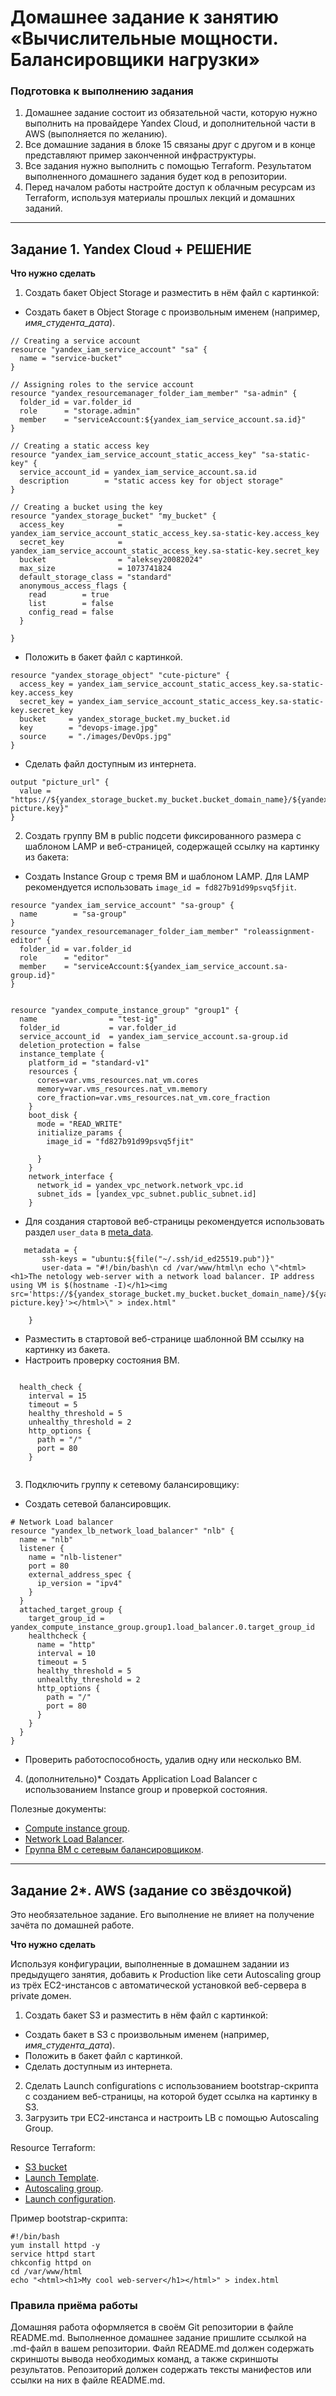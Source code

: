 # Домашнее задание к занятию «Вычислительные мощности. Балансировщики нагрузки»  

### Подготовка к выполнению задания

1. Домашнее задание состоит из обязательной части, которую нужно выполнить на провайдере Yandex Cloud, и дополнительной части в AWS (выполняется по желанию). 
2. Все домашние задания в блоке 15 связаны друг с другом и в конце представляют пример законченной инфраструктуры.  
3. Все задания нужно выполнить с помощью Terraform. Результатом выполненного домашнего задания будет код в репозитории. 
4. Перед началом работы настройте доступ к облачным ресурсам из Terraform, используя материалы прошлых лекций и домашних заданий.

---
## Задание 1. Yandex Cloud + РЕШЕНИЕ

**Что нужно сделать**

1. Создать бакет Object Storage и разместить в нём файл с картинкой:

 - Создать бакет в Object Storage с произвольным именем (например, _имя_студента_дата_).
```
// Creating a service account
resource "yandex_iam_service_account" "sa" {
  name = "service-bucket"
}

// Assigning roles to the service account
resource "yandex_resourcemanager_folder_iam_member" "sa-admin" {
  folder_id = var.folder_id
  role      = "storage.admin"
  member    = "serviceAccount:${yandex_iam_service_account.sa.id}"
}

// Creating a static access key
resource "yandex_iam_service_account_static_access_key" "sa-static-key" {
  service_account_id = yandex_iam_service_account.sa.id
  description        = "static access key for object storage"
}

// Creating a bucket using the key
resource "yandex_storage_bucket" "my_bucket" {
  access_key            = yandex_iam_service_account_static_access_key.sa-static-key.access_key
  secret_key            = yandex_iam_service_account_static_access_key.sa-static-key.secret_key
  bucket                = "aleksey20082024"
  max_size              = 1073741824
  default_storage_class = "standard"
  anonymous_access_flags {
    read        = true
    list        = false
    config_read = false
  }
  
}
```
 - Положить в бакет файл с картинкой.

```
resource "yandex_storage_object" "cute-picture" {
  access_key = yandex_iam_service_account_static_access_key.sa-static-key.access_key
  secret_key = yandex_iam_service_account_static_access_key.sa-static-key.secret_key
  bucket     = yandex_storage_bucket.my_bucket.id
  key        = "devops-image.jpg"
  source     = "./images/DevOps.jpg"
}

```

 - Сделать файл доступным из интернета.

```
output "picture_url" {
  value = "https://${yandex_storage_bucket.my_bucket.bucket_domain_name}/${yandex_storage_object.cute-picture.key}"
}
```
 
2. Создать группу ВМ в public подсети фиксированного размера с шаблоном LAMP и веб-страницей, содержащей ссылку на картинку из бакета:

 - Создать Instance Group с тремя ВМ и шаблоном LAMP. Для LAMP рекомендуется использовать `image_id = fd827b91d99psvq5fjit`.

```
resource "yandex_iam_service_account" "sa-group" {
  name        = "sa-group"
}
resource "yandex_resourcemanager_folder_iam_member" "roleassignment-editor" {
  folder_id = var.folder_id
  role      = "editor"
  member    = "serviceAccount:${yandex_iam_service_account.sa-group.id}"
}


resource "yandex_compute_instance_group" "group1" {
  name                = "test-ig"
  folder_id           = var.folder_id
  service_account_id  = yandex_iam_service_account.sa-group.id
  deletion_protection = false
  instance_template {
    platform_id = "standard-v1"
    resources {
      cores=var.vms_resources.nat_vm.cores
      memory=var.vms_resources.nat_vm.memory
      core_fraction=var.vms_resources.nat_vm.core_fraction
    }
    boot_disk {
      mode = "READ_WRITE"
      initialize_params {
        image_id = "fd827b91d99psvq5fjit"
      
      }
    }
    network_interface {
      network_id = yandex_vpc_network.network_vpc.id
      subnet_ids = [yandex_vpc_subnet.public_subnet.id]
    }
```

 - Для создания стартовой веб-страницы рекомендуется использовать раздел `user_data` в [meta_data](https://cloud.yandex.ru/docs/compute/concepts/vm-metadata).

```
   metadata = {
       ssh-keys = "ubuntu:${file("~/.ssh/id_ed25519.pub")}"
       user-data = "#!/bin/bash\n cd /var/www/html\n echo \"<html><h1>The netology web-server with a network load balancer. IP address using VM is $(hostname -I)</h1><img src='https://${yandex_storage_bucket.my_bucket.bucket_domain_name}/${yandex_storage_object.cute-picture.key}'></html>\" > index.html"
 
    }
```

 - Разместить в стартовой веб-странице шаблонной ВМ ссылку на картинку из бакета.
 - Настроить проверку состояния ВМ.

```

  health_check {
    interval = 15
    timeout = 5
    healthy_threshold = 5
    unhealthy_threshold = 2
    http_options {
      path = "/"
      port = 80
    }


```
 
3. Подключить группу к сетевому балансировщику:

 - Создать сетевой балансировщик.

```
# Network Load balancer
resource "yandex_lb_network_load_balancer" "nlb" {
  name = "nlb"
  listener {
    name = "nlb-listener"
    port = 80
    external_address_spec {
      ip_version = "ipv4"
    }
  }
  attached_target_group {
    target_group_id = yandex_compute_instance_group.group1.load_balancer.0.target_group_id
    healthcheck {
      name = "http"
      interval = 10
      timeout = 5
      healthy_threshold = 5
      unhealthy_threshold = 2
      http_options {
        path = "/"
        port = 80        
      }
    }
  }
}

```

 - Проверить работоспособность, удалив одну или несколько ВМ.
4. (дополнительно)* Создать Application Load Balancer с использованием Instance group и проверкой состояния.

Полезные документы:

- [Compute instance group](https://registry.terraform.io/providers/yandex-cloud/yandex/latest/docs/resources/compute_instance_group).
- [Network Load Balancer](https://registry.terraform.io/providers/yandex-cloud/yandex/latest/docs/resources/lb_network_load_balancer).
- [Группа ВМ с сетевым балансировщиком](https://cloud.yandex.ru/docs/compute/operations/instance-groups/create-with-balancer).

---
## Задание 2*. AWS (задание со звёздочкой)

Это необязательное задание. Его выполнение не влияет на получение зачёта по домашней работе.

**Что нужно сделать**

Используя конфигурации, выполненные в домашнем задании из предыдущего занятия, добавить к Production like сети Autoscaling group из трёх EC2-инстансов с  автоматической установкой веб-сервера в private домен.

1. Создать бакет S3 и разместить в нём файл с картинкой:

 - Создать бакет в S3 с произвольным именем (например, _имя_студента_дата_).
 - Положить в бакет файл с картинкой.
 - Сделать доступным из интернета.
2. Сделать Launch configurations с использованием bootstrap-скрипта с созданием веб-страницы, на которой будет ссылка на картинку в S3. 
3. Загрузить три ЕС2-инстанса и настроить LB с помощью Autoscaling Group.

Resource Terraform:

- [S3 bucket](https://registry.terraform.io/providers/hashicorp/aws/latest/docs/resources/s3_bucket)
- [Launch Template](https://registry.terraform.io/providers/hashicorp/aws/latest/docs/resources/launch_template).
- [Autoscaling group](https://registry.terraform.io/providers/hashicorp/aws/latest/docs/resources/autoscaling_group).
- [Launch configuration](https://registry.terraform.io/providers/hashicorp/aws/latest/docs/resources/launch_configuration).

Пример bootstrap-скрипта:

```
#!/bin/bash
yum install httpd -y
service httpd start
chkconfig httpd on
cd /var/www/html
echo "<html><h1>My cool web-server</h1></html>" > index.html
```
### Правила приёма работы

Домашняя работа оформляется в своём Git репозитории в файле README.md. Выполненное домашнее задание пришлите ссылкой на .md-файл в вашем репозитории.
Файл README.md должен содержать скриншоты вывода необходимых команд, а также скриншоты результатов.
Репозиторий должен содержать тексты манифестов или ссылки на них в файле README.md.
